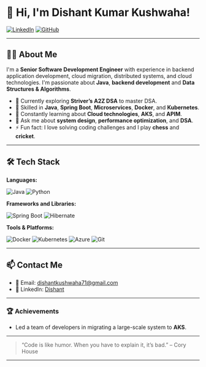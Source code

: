 # 👋 Hi, I'm Dishant Kumar Kushwaha!

[![LinkedIn](https://img.shields.io/badge/LinkedIn-Connect-blue?style=flat-square&logo=linkedin)](https://www.linkedin.com/in/dishantkkk)
[![GitHub](https://img.shields.io/github/followers/dishantkkk?style=social)](https://github.com/dishantkkk)

---

## 👨‍💻 About Me

I'm a **Senior Software Development Engineer** with experience in backend application development, cloud migration, distributed systems, and cloud technologies. I'm passionate about **Java**, **backend development** and **Data Structures & Algorithms**.

- 🔭 Currently exploring **Striver’s A2Z DSA** to master DSA.
- 🎯 Skilled in **Java**, **Spring Boot**, **Microservices**, **Docker**, and **Kubernetes**.
- 🌱 Constantly learning about **Cloud technologies**, **AKS**, and **APIM**.
- 💬 Ask me about **system design**, **performance optimization**, and **DSA**.
- ⚡ Fun fact: I love solving coding challenges and I play **chess** and **cricket**.

---

## 🛠️ Tech Stack

**Languages:**

![Java](https://img.shields.io/badge/Java-ED8B00?style=for-the-badge&logo=java&logoColor=white)
![Python](https://img.shields.io/badge/Python-3776AB?style=for-the-badge&logo=python&logoColor=white)

**Frameworks and Libraries:**

![Spring Boot](https://img.shields.io/badge/Spring_Boot-6DB33F?style=for-the-badge&logo=spring-boot&logoColor=white)
![Hibernate](https://img.shields.io/badge/Hibernate-59666C?style=for-the-badge&logo=hibernate&logoColor=white)

**Tools & Platforms:**

![Docker](https://img.shields.io/badge/Docker-2496ED?style=for-the-badge&logo=docker&logoColor=white)
![Kubernetes](https://img.shields.io/badge/Kubernetes-326CE5?style=for-the-badge&logo=kubernetes&logoColor=white)
![Azure](https://img.shields.io/badge/Microsoft%20Azure-0089D6?style=for-the-badge&logo=microsoft-azure&logoColor=white)
![Git](https://img.shields.io/badge/Git-F05032?style=for-the-badge&logo=git&logoColor=white)

---

## 📫 Contact Me

- 📧 Email: [dishantkushwaha71@gmail.com](mailto:dishantkushwaha71@gmail.com)
- 💼 LinkedIn: [Dishant](https://www.linkedin.com/in/dishantkkk)

---

### 🏆 Achievements

- Led a team of developers in migrating a large-scale system to **AKS**.

---

> “Code is like humor. When you have to explain it, it’s bad.” – Cory House

---
